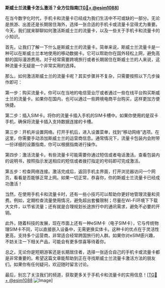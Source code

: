 **斯威士兰流量卡怎么激活？全方位指南[[TG💪+ @esim1088](https://t.me/s/esim1088)]**

在当今数字化时代，手机卡和流量卡已经成为我们生活中不可或缺的一部分。无论是旅游、出差还是长期居住海外，选择一张合适的手机卡或流量卡显得尤为重要。今天，我们就来聊聊如何激活斯威士兰的流量卡，以及一些关于手机卡和流量卡的小知识。

首先，让我们了解一下什么是斯威士兰的流量卡。简单来说，斯威士兰流量卡是一种可以在斯威士兰本地使用的移动数据卡。它可以帮助你在国外轻松上网，避免高额的国际漫游费用。对于经常需要跨境旅行或者长期居住在斯威士兰的人来说，这种流量卡无疑是一个非常实用的选择。

那么，如何激活斯威士兰的流量卡呢？其实步骤并不复杂，只需要按照以下几步操作即可：

第一步：购买流量卡。你可以在当地的电信营业厅或者通过一些在线平台购买斯威士兰的流量卡。如果你在国内，也可以通过一些跨境电商平台购买，这样更加方便快捷。

第二步：插入SIM卡。将你的流量卡插入手机的SIM卡槽中。如果你使用的是双卡手机，确保将流量卡插入支持数据连接的卡槽。

第三步：开机并设置网络。打开手机后，进入设置菜单，找到“移动网络”选项。在这里，你需要手动添加斯威士兰的运营商信息。通常情况下，流量卡包装内会附带一份详细的设置指南，你可以根据指南进行操作。

第四步：激活流量卡。有些流量卡可能需要你通过短信或者电话激活。查看包装内的说明书，按照指示发送相应的短信或者拨打指定的号码即可完成激活。

第五步：检查网络连接。激活完成后，返回手机主界面，打开浏览器访问一个网页，看看是否能够正常上网。如果一切正常，恭喜你，你的斯威士兰流量卡已经成功激活！

当然，在使用手机卡和流量卡时，还有一些小技巧可以帮助你更好地管理流量和资费。例如，定期检查流量使用情况，避免超出套餐限制；尽量在Wi-Fi环境下下载大文件，以节省流量；还有就是合理规划长途旅行中的通讯需求，避免不必要的开销。

此外，随着科技的发展，现在市面上还有一种eSIM卡（电子SIM卡），它与传统物理SIM卡不同，可以直接嵌入设备中，无需更换实体卡。这种卡的优点在于灵活性更高，支持多个运营商，非常适合经常跨国旅行的人群。如果你对eSIM感兴趣，不妨关注一下相关产品，可能会有更多惊喜等待着你。

总之，无论你是短期游客还是长期居住者，选择一张适合自己的手机卡或流量卡都是非常重要的。希望这篇文章能帮助到正在寻找斯威士兰流量卡激活方法的朋友们。如果你有任何疑问，欢迎随时留言讨论。

最后，别忘了关注我们的频道，获取更多关于手机卡和流量卡的实用信息！[[TG💪+ @esim1088](https://t.me/s/esim1088) ![Image](https://i.postimg.cc/4NQfJmqS/Snipaste-2025-05-13-00-14-12.png)]